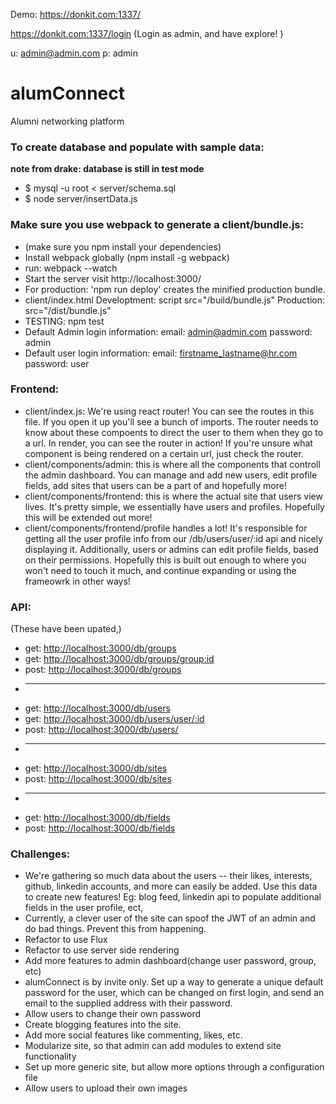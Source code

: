 Demo: https://donkit.com:1337/

https://donkit.com:1337/login  (Login as admin, and have explore! )

u: admin@admin.com p: admin  


# alumConnect
Alumni networking platform


### To create database and populate with sample data: ###
 **note from drake: database is still in test mode**
  * $ mysql -u root < server/schema.sql
  * $ node server/insertData.js


### Make sure you use webpack to generate a client/bundle.js: ###

  * (make sure you npm install your dependencies)
  * Install webpack globally (npm install -g webpack)
  * run: webpack --watch
  * Start the server visit http://localhost:3000/
  * For production: 'npm run deploy' creates the minified production bundle.  
  * client/index.html Developtment: script src="/build/bundle.js" Production: src="/dist/bundle.js"
  * TESTING: npm test
  * Default Admin login information: email: admin@admin.com password: admin
  * Default user login information: email: firstname_lastname@hr.com password: user 

### Frontend:
* client/index.js: We're using react router! You can see the routes in this file. If you open it up you'll see a bunch of imports. The router needs to know about these compoents to direct the user to them when they go to a url. In render, you can see the router in action! If you're unsure what component is being rendered on a certain url, just check the router.
* client/components/admin: this is where all the components that controll the admin dashboard. You can manage and add new users, edit profile fields, add sites that users can be a part of and hopefully more!
* client/components/frontend: this is where the actual site that users view lives. It's pretty simple, we essentially have users and profiles. Hopefully this will be extended out more!
* client/components/frontend/profile handles a lot! It's responsible for getting all the user profile info from our /db/users/user/:id api and nicely displaying it. Additionally, users or admins can edit profile fields, based on their permissions. Hopefully this is built out enough to where you won't need to touch it much, and continue expanding or using the frameowrk in other ways!


### API: 
(These have been upated,)
* get: <http://localhost:3000/db/groups>
* get: <http://localhost:3000/db/groups/group:id>
* post: <http://localhost:3000/db/groups>
* ---
* get:  <http://localhost:3000/db/users>
* get:  <http://localhost:3000/db/users/user/:id>
* post: <http://localhost:3000/db/users/>
* ---
* get:  <http://localhost:3000/db/sites>
* post: <http://localhost:3000/db/sites>
* ---
* get:  <http://localhost:3000/db/fields>
* post: <http://localhost:3000/db/fields>
### Challenges:

* We're gathering so much data about the users -- their likes, interests, github, linkedin accounts, and more can easily be added. Use this data to create new features! Eg: blog feed, linkedin api to populate additional fields in the user profile, ect, 
* Currently, a clever user of the site can spoof the JWT of an admin and do bad things. Prevent this from happening.
* Refactor to use Flux
* Refactor to use server side rendering
* Add more features to admin dashboard(change user password, group, etc)
* alumConnect is by invite only. Set up a way to generate a unique default password for the user, which can be changed on first login, and send an email to the supplied address with their password. 
* Allow users to change their own password
* Create blogging features into the site.
* Add more social features like commenting, likes, etc.
* Modularize site, so that admin can add modules to extend site functionality
* Set up more generic site, but allow more options through a configuration file
* Allow users to upload their own images


